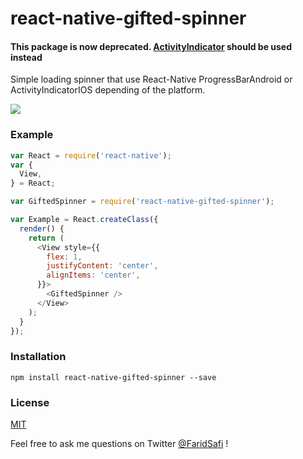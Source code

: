 # react-native-gifted-spinner

#### This package is now deprecated. [ActivityIndicator](https://facebook.github.io/react-native/docs/activityindicator.html) should be used instead



Simple loading spinner that use React-Native ProgressBarAndroid or ActivityIndicatorIOS depending of the platform.


![](https://raw.githubusercontent.com/FaridSafi/react-native-gifted-spinner/master/screenshot/screenshot.png)


### Example

```js
var React = require('react-native');
var {
  View,
} = React;

var GiftedSpinner = require('react-native-gifted-spinner');

var Example = React.createClass({
  render() {
    return (
      <View style={{
        flex: 1,
        justifyContent: 'center',
        alignItems: 'center',
      }}>
        <GiftedSpinner />
      </View>
    );
  }
});
```

### Installation

```npm install react-native-gifted-spinner --save```

### License

[MIT](LICENSE.md)

Feel free to ask me questions on Twitter [@FaridSafi](https://www.twitter.com/FaridSafi) !
